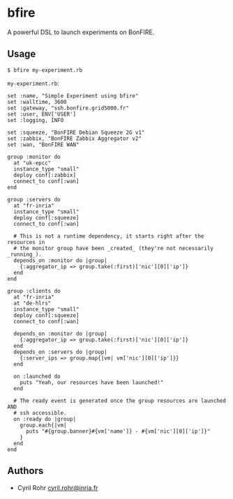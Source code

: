 # bfire
A powerful DSL to launch experiments on BonFIRE.

## Usage

    $ bfire my-experiment.rb

`my-experiment.rb`:

    set :name, "Simple Experiment using bfire"
    set :walltime, 3600
    set :gateway, "ssh.bonfire.grid5000.fr"
    set :user, ENV['USER']
    set :logging, INFO

    set :squeeze, "BonFIRE Debian Squeeze 2G v1"
    set :zabbix, "BonFIRE Zabbix Aggregator v2"
    set :wan, "BonFIRE WAN"

    group :monitor do
      at "uk-epcc"
      instance_type "small"
      deploy conf[:zabbix]
      connect_to conf[:wan]
    end

    group :servers do
      at "fr-inria"
      instance_type "small"
      deploy conf[:squeeze]
      connect_to conf[:wan]

      # This is not a runtime dependency, it starts right after the resources in
      # the monitor group have been _created_ (they're not necessarily _running_).
      depends_on :monitor do |group|
        {:aggregator_ip => group.take(:first)['nic'][0]['ip']}
      end
    end

    group :clients do
      at "fr-inria"
      at "de-hlrs"
      instance_type "small"
      deploy conf[:squeeze]
      connect_to conf[:wan]

      depends_on :monitor do |group|
        {:aggregator_ip => group.take(:first)['nic'][0]['ip']}
      end
      depends_on :servers do |group|
        {:server_ips => group.map{|vm| vm['nic'][0]['ip']}}
      end

      on :launched do
        puts "Yeah, our resources have been launched!"
      end

      # The ready event is generated once the group resources are launched AND
      # ssh accessible.
      on :ready do |group|
        group.each{|vm|
          puts "#{group.banner}#{vm['name']} - #{vm['nic'][0]['ip']}"
        }
      end
    end
    

## Authors
* Cyril Rohr <cyril.rohr@inria.fr>
